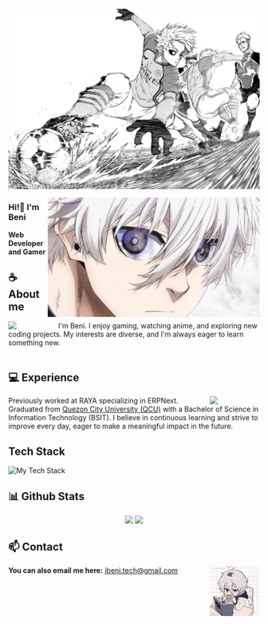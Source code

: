 ![Preview](/images/bg.JPG)

<img align="right" width="425" src="./images/nagi-eyes.JPG">

### Hi!👋 I'm Beni

**Web Developer and Gamer** 

## **☕ About me**
<a href="https://github.com/nicetrybeni30"><img align="left" width="100" src="nagi-cinnamon.JPG"></a>
I'm Beni. I enjoy gaming, watching anime, and exploring new coding projects. My interests are diverse, and I'm always eager to learn something new.
<br><br>

## **💻 Experience**
<a href="https://github.com/nicetrybeni30"><img align="right" width="100" src="nagi-sleepy.JPG"></a>
Previously worked at RAYA specializing in ERPNext. Graduated from <a href="https://qcu.edu.ph/">Quezon City University (QCU)</a> with a Bachelor of Science in Information Technology (BSIT). I believe in continuous learning and strive to improve every day, eager to make a meaningful impact in the future.

## **Tech Stack**
<img src="https://github-readme-tech-stack.vercel.app/api/cards?lineCount=6&bg=%230D1117&badge=%23161B22&border=%2321262D&titleColor=%2358A6FF" alt="My Tech Stack" />

## **📊 Github Stats**
<p align="center">
  <img width="50%" src="https://github-readme-stats.vercel.app/api?username=nicetrybeni30&show_icons=true&count_private=true&theme=react&hide_border=true&bg_color=0D1117"/>
  <img width="45%" src="https://github-readme-stats.vercel.app/api/top-langs/?username=nicetrybeni30&show_icons=true&count_private=true&theme=react&hide_border=true&bg_color=0D1117&layout=compact"/>
</p>

## **📫 Contact**
<a href="https://github.com/nicetrybeni30"><img align="right" width="100" src="./images/nagi-study.JPG" /></a>

**You can also email me here:** jbeni.tech@gmail.com
